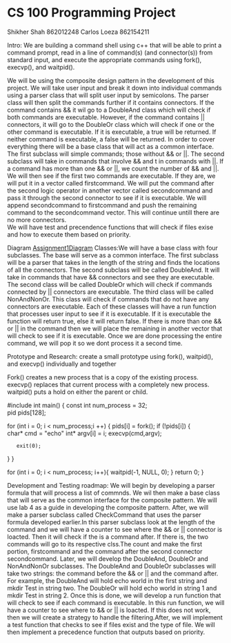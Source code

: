 # CS 100 Programming Project
Shikher Shah 862012248
Carlos Loeza 862154211

Intro: We are building a command shell using c++ that will be able to print a command prompt, read in a line of command(s) (and connector(s)) from standard input, and execute the appropriate commands using fork(), execvp(), and waitpid().

We will be using the composite design pattern in the development of this project. We will take user input and break it down into individual commands using a parser class that will split user input by semicolons. The parser class will then split the commands further if it contains connectors. If the command contains && it wil go to a DoubleAnd class which will check if both commands are executable. However, if the command contains || connectors, it will go to the DoubleOr class which will check if one or the other command is executable. If it is executable, a true will be returned. If neither command is executable, a false will be returned. In order to cover everything there will be a base class that will  act as a common interface.  The first subclass will simple commands; those without && or ||. The second subclass will take in commands that involve && and t in commands with ||. If a command has more than one && or ||, we count the number of  && and ||. We will then see if the first two commands are executable. If they are, we will put it in a vector called firstcommand. We will put the command after the second logic operator  in another vector called secondcommand and pass it through the second connector to see if it is executable. We will append  secondcommand to firstcommand and push the remaining command to the secondcommand vector. This will continue untill there are no more connectors.    
We will have test and precendence functions that will check if files exise and how to execute them based on priority.

Diagram
[Assignment1Diagram](image/Assignmen1.jpg) 
Classes:We will have a base class with four subclasses. The base will serve as a common interface. The first subclass will be a parser that takes in the length of the string and finds the locations of all the connectors. The second subclass will be called DoubleAnd. It will take in commands that have && connectors and see they are executable. The second class will be called DoubleOr which will check if commands connected by || connectors are executable. The third class will be called NonAndNonOr. This class will check if commands that do not have any connectors are executable. Each of these classes will have a run function that processes user input to see if it is executable. If it is executable the function will return true, else it will return false. If there is more than one && or || in the command then we will place the remaining in another vector that will check to see if it is executable. Once we are done processing the entire command, we will pop it so we dont process it a second time.  


Prototype and Research: create a small prototype using fork(), waitpid(), and execvp() individually and together

Fork() creates a new process that is a copy of the existing process. execvp() replaces that current process with a completely new process. waitpid() puts a hold on either the parent or child. 

#include <iostream>
int main() {
const int num_process = 32;   
pid pids[128];

for (int i = 0; i < num_process;i ++) {
   pids[i] = fork();
   if (!pids[i]) {  
       char* cmd = "echo"
	int* argv[i] = i;
	execvp(cmd,argv);

       exit(0);
   }
}

for (int i = 0; i < num_process; i++){
    waitpid(-1, NULL, 0);
}
return 0;
}


Development and Testing roadmap: We will begin by developing a parser formula that will process a list of commnds. We wil then make a base class that will serve as the common interface for the composite pattern. We will use lab 4 as a guide in developing the composite pattern. After, we will make a parser subclass called CheckCommand that uses the parser formula developed earlier.In this parser subclass look at the length of the command and  we will have a counter to see where the && or || connector is  loacted. Then it will check if the is a command after. If there is, the two commands will go to its respective clss.The count and make the first portion, firstcommand and the command after the second connector secondcommand.  Later, we will develop the DoubleAnd, DoubleOr and NonAndNonOr subclasses. The DoubleAnd and DoubleOr subclasses will take two strings: the command before the && or || and the command after. For example, the DoubleAnd will hold echo world in the first string and mkdir Test in string two. The DoubleOr will hold echo world in string 1 and  mkdir Test in string 2.  Once this is done, we will develop a run function that will check to see if each command is executable. In this run function, we will have a counter to see where to && or || is loacted. If this does not work, then we will create a strategy to handle the filtering.After, we will implement a test function that checks to see if files exist and the type of file. We will then implement a precedence function that outputs based on priority. 
